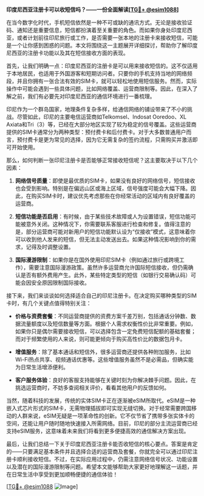 **印度尼西亚注册卡可以收短信吗？——一份全面解读[[TG💪+ @esim1088](https://t.me/s/esim1088)]**

在当今数字化时代，手机短信依然是一种不可或缺的通讯方式。无论是接收验证码、通知还是重要信息，短信都扮演着至关重要的角色。而如果你身处印度尼西亚，或者计划前往印尼旅行或工作，是否需要一张本地的注册卡来接收短信，可能是一个让你感到困惑的问题。本文将围绕这一主题展开详细探讨，帮助你了解印度尼西亚的注册卡功能以及其在短信接收方面的表现。

首先，让我们明确一点：印度尼西亚的注册卡是可以用来接收短信的。这不仅适用于本地居民，也适用于外国游客和短期访问者。只要你的手机支持当地的网络频段，并且你拥有一张合法有效的SIM卡，就可以轻松地使用短信服务。然而，实际操作中可能会遇到一些具体问题，比如网络覆盖、运营商限制等。因此，在深入了解之前，我们有必要先对印度尼西亚的通信环境进行一番梳理。

印尼作为一个群岛国家，地理条件复杂多样，给通信网络的铺设带来了不小的挑战。尽管如此，印尼的主要电信运营商如Telkomsel、Indosat Ooredoo、XL Axiata和Tri（3）等，已经在大部分地区实现了较为稳定的信号覆盖。这些运营商提供的SIM卡通常分为两种类型：预付费卡和后付费卡。对于大多数普通用户而言，预付费卡是更为常见的选择，因为它无需复杂的签约流程，只需购买并激活即可开始使用。

那么，如何判断一张印尼注册卡是否能够正常接收短信呢？这主要取决于以下几个因素：

1. **网络信号质量**：即使是最优质的SIM卡，如果没有良好的网络信号，短信接收也会受到影响。特别是在偏远山区或海上区域，信号强度可能会大幅下降。因此，在购买SIM卡时，建议优先考虑那些在你经常活动的区域内有良好覆盖的运营商。
   
2. **短信功能是否启用**：有时候，由于某些技术故障或人为设置错误，短信功能可能被意外关闭。这种情况下，你需要联系客服进行检查和修复。值得注意的是，部分运营商可能对新用户的短信功能默认设为“仅接收”模式，这意味着你可以收到他人发来的短信，但无法主动发送出去。如果这种情况影响到你的需求，记得及时调整设置。

3. **国际漫游限制**：如果你是在国外使用印尼SIM卡（例如通过旅行或跨境工作），需要注意国际漫游政策。虽然许多运营商允许国际短信接收，但仍需确认是否有额外费用产生。此外，某些特定类型的短信（如银行交易确认码）可能会因安全原因限制国际接收。

接下来，我们来谈谈如何选择适合自己的印尼注册卡。在决定购买哪种类型的SIM卡时，有几个关键点值得特别关注：

- **价格与资费套餐**：不同运营商提供的资费方案千差万别，包括通话分钟数、数据流量额度以及短信数量等方面。根据个人需求权衡性价比非常重要。例如，如果你只是偶尔需要接收短信，可以选择包含一定免费短信配额的基础套餐；而对于频繁使用的人来说，则可能更倾向于购买高性价比的数据包月卡。

- **增值服务**：除了基本通话和短信外，很多运营商还提供各种附加服务，比如Wi-Fi热点共享、视频通话优惠等。这些增值服务虽然不是必需品，但确实能为日常生活增添便利。

- **客户服务体验**：良好的客服支持能够在关键时刻为你解决棘手问题。因此，在挑选运营商时，不妨多查阅相关评价，看看其他用户的反馈如何。

当然，随着科技的发展，传统的实体SIM卡正在逐渐被eSIM所取代。eSIM是一种嵌入式芯片形式的SIM卡，无需物理插拔即可实现无缝切换。对于经常需要跨国移动的人群来说，eSIM无疑是一项革命性的创新。它不仅节省了携带多张实体卡的空间，还能让用户随时随地快速接入所需网络。目前，印尼的部分主流运营商已经支持eSIM服务，这意味着未来我们将看到更多便捷高效的通信解决方案出现。

最后，让我们总结一下关于印度尼西亚注册卡能否收短信的核心要点。答案是肯定的——只要满足基本条件并且选择合适的运营商及套餐，你就完全可以通过印尼注册卡顺利接收短信。不过，在实际应用过程中，仍需注意网络信号状况、功能设置以及潜在的国际漫游限制等问题。希望本文能够帮助大家更好地理解这一话题，并在日常生活中享受到更加顺畅便捷的通信体验！

[[TG💪+ @esim1088](https://t.me/s/esim1088) ![Image](https://i.postimg.cc/4NQfJmqS/Snipaste-2025-05-13-00-14-12.png)]